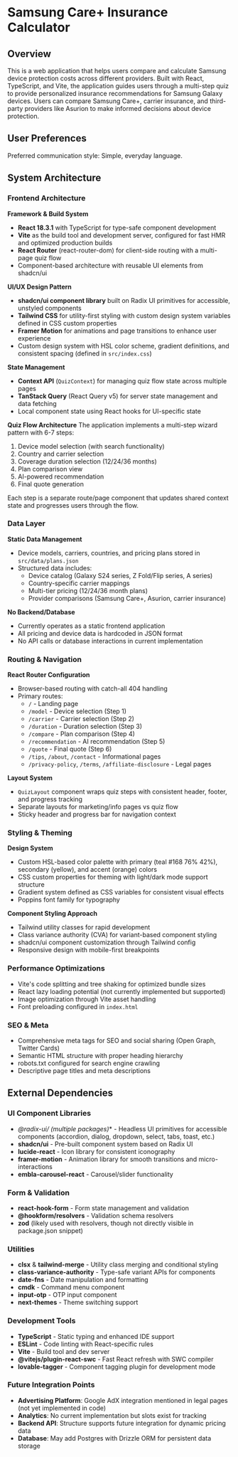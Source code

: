 # Samsung Care+ Insurance Calculator

## Overview

This is a web application that helps users compare and calculate Samsung device protection costs across different providers. Built with React, TypeScript, and Vite, the application guides users through a multi-step quiz to provide personalized insurance recommendations for Samsung Galaxy devices. Users can compare Samsung Care+, carrier insurance, and third-party providers like Asurion to make informed decisions about device protection.

## User Preferences

Preferred communication style: Simple, everyday language.

## System Architecture

### Frontend Architecture

**Framework & Build System**
- **React 18.3.1** with TypeScript for type-safe component development
- **Vite** as the build tool and development server, configured for fast HMR and optimized production builds
- **React Router** (react-router-dom) for client-side routing with a multi-page quiz flow
- Component-based architecture with reusable UI elements from shadcn/ui

**UI/UX Design Pattern**
- **shadcn/ui component library** built on Radix UI primitives for accessible, unstyled components
- **Tailwind CSS** for utility-first styling with custom design system variables defined in CSS custom properties
- **Framer Motion** for animations and page transitions to enhance user experience
- Custom design system with HSL color scheme, gradient definitions, and consistent spacing (defined in `src/index.css`)

**State Management**
- **Context API** (`QuizContext`) for managing quiz flow state across multiple pages
- **TanStack Query** (React Query v5) for server state management and data fetching
- Local component state using React hooks for UI-specific state

**Quiz Flow Architecture**
The application implements a multi-step wizard pattern with 6-7 steps:
1. Device model selection (with search functionality)
2. Country and carrier selection
3. Coverage duration selection (12/24/36 months)
4. Plan comparison view
5. AI-powered recommendation
6. Final quote generation

Each step is a separate route/page component that updates shared context state and progresses users through the flow.

### Data Layer

**Static Data Management**
- Device models, carriers, countries, and pricing plans stored in `src/data/plans.json`
- Structured data includes:
  - Device catalog (Galaxy S24 series, Z Fold/Flip series, A series)
  - Country-specific carrier mappings
  - Multi-tier pricing (12/24/36 month plans)
  - Provider comparisons (Samsung Care+, Asurion, carrier insurance)

**No Backend/Database**
- Currently operates as a static frontend application
- All pricing and device data is hardcoded in JSON format
- No API calls or database interactions in current implementation

### Routing & Navigation

**React Router Configuration**
- Browser-based routing with catch-all 404 handling
- Primary routes:
  - `/` - Landing page
  - `/model` - Device selection (Step 1)
  - `/carrier` - Carrier selection (Step 2)
  - `/duration` - Duration selection (Step 3)
  - `/compare` - Plan comparison (Step 4)
  - `/recommendation` - AI recommendation (Step 5)
  - `/quote` - Final quote (Step 6)
  - `/tips`, `/about`, `/contact` - Informational pages
  - `/privacy-policy`, `/terms`, `/affiliate-disclosure` - Legal pages

**Layout System**
- `QuizLayout` component wraps quiz steps with consistent header, footer, and progress tracking
- Separate layouts for marketing/info pages vs quiz flow
- Sticky header and progress bar for navigation context

### Styling & Theming

**Design System**
- Custom HSL-based color palette with primary (teal #168 76% 42%), secondary (yellow), and accent (orange) colors
- CSS custom properties for theming with light/dark mode support structure
- Gradient system defined as CSS variables for consistent visual effects
- Poppins font family for typography

**Component Styling Approach**
- Tailwind utility classes for rapid development
- Class variance authority (CVA) for variant-based component styling
- shadcn/ui component customization through Tailwind config
- Responsive design with mobile-first breakpoints

### Performance Optimizations

- Vite's code splitting and tree shaking for optimized bundle sizes
- React lazy loading potential (not currently implemented but supported)
- Image optimization through Vite asset handling
- Font preloading configured in `index.html`

### SEO & Meta

- Comprehensive meta tags for SEO and social sharing (Open Graph, Twitter Cards)
- Semantic HTML structure with proper heading hierarchy
- robots.txt configured for search engine crawling
- Descriptive page titles and meta descriptions

## External Dependencies

### UI Component Libraries
- **@radix-ui/* (multiple packages)** - Headless UI primitives for accessible components (accordion, dialog, dropdown, select, tabs, toast, etc.)
- **shadcn/ui** - Pre-built component system based on Radix UI
- **lucide-react** - Icon library for consistent iconography
- **framer-motion** - Animation library for smooth transitions and micro-interactions
- **embla-carousel-react** - Carousel/slider functionality

### Form & Validation
- **react-hook-form** - Form state management and validation
- **@hookform/resolvers** - Validation schema resolvers
- **zod** (likely used with resolvers, though not directly visible in package.json snippet)

### Utilities
- **clsx** & **tailwind-merge** - Utility class merging and conditional styling
- **class-variance-authority** - Type-safe variant APIs for components
- **date-fns** - Date manipulation and formatting
- **cmdk** - Command menu component
- **input-otp** - OTP input component
- **next-themes** - Theme switching support

### Development Tools
- **TypeScript** - Static typing and enhanced IDE support
- **ESLint** - Code linting with React-specific rules
- **Vite** - Build tool and dev server
- **@vitejs/plugin-react-swc** - Fast React refresh with SWC compiler
- **lovable-tagger** - Component tagging plugin for development mode

### Future Integration Points
- **Advertising Platform**: Google AdX integration mentioned in legal pages (not yet implemented in code)
- **Analytics**: No current implementation but slots exist for tracking
- **Backend API**: Structure supports future integration for dynamic pricing data
- **Database**: May add Postgres with Drizzle ORM for persistent data storage